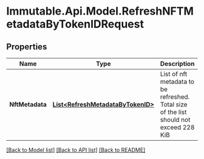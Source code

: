 # Immutable.Api.Model.RefreshNFTMetadataByTokenIDRequest

## Properties

Name | Type | Description | Notes
------------ | ------------- | ------------- | -------------
**NftMetadata** | [**List&lt;RefreshMetadataByTokenID&gt;**](RefreshMetadataByTokenID.md) | List of nft metadata to be refreshed. Total size of the list should not exceed 228 KiB | 

[[Back to Model list]](../README.md#documentation-for-models) [[Back to API list]](../README.md#documentation-for-api-endpoints) [[Back to README]](../README.md)


